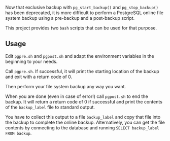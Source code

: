 Now that exclusive backup with `pg_start_backup()` and `pg_stop_backup()`
has been deprecated, it is more difficult to perform a PostgreSQL online
file system backup using a pre-backup and a post-backup script.

This project provides two `bash` scripts that can be used for that purpose.

## Usage ##

Edit `pgpre.sh` and `pgpost.sh` and adapt the environment variables in
the beginning to your needs.

Call `pgpre.sh`.  If successful, it will print the starting location of
the backup and exit with a return code of 0.

Then perform your file system backup any way you want.

When you are done (even in case of error!) call `pgpost.sh` to end the
backup.  It will return a return code of 0 if successful and print
the contents of the `backup_label` file to standard output.

You have to collect this output to a file `backup_label` and copy that
file into the backup to complete the online backup.
Alternatively, you can get the file contents by connecting to the database
and running `SELECT backup_label FROM backup`.
